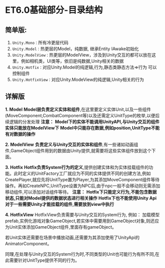 # ET6.0基础部分-目录结构

## **简单版:**

1. `Unity.Mono：`所有冷更层代码
2. `Unity.Model：`热更层的Model，纯数据, 继承Entity IAwake初始化
3. `Unity.ModelView：`热更层的ModelView，涉及到Unity交互的都可以放在这里，例如相机类，UI类等，依旧是纯数据,Unity相关的数据
4. `Unity.Hotfix：`对应Unity.Model的纯逻辑,行为,静态类静态方法=>行为 可以控制组件
5. `Unity.HotfixView：`对应Unity.ModeView的纯逻辑,Unity相关的行为

## 详解版

**1. Model**
**Model层负责定义实体和组件**,在这里要定义实体Unit,以及一些组件(MoveComponent,CombatComponent等)以及还需定义UnitType的枚举,以便后续逻辑的分发处理
**注意：**
**Model下的实体不能调用UnityAPI,与Unity交互的组件实体只能放在ModelView下**
**Model中只能存在数据,例如position,UnitType不能有对数据的操作**

**2. ModelView**
**负责定义与Unity交互的实体和组件**,有一些诸如动画组件,GameObject组件用到的数据由Unity提供,就需要将这些实体组件放到这个下面。

**3. Hotfix**
**Hotfix负责System行为的定义**,提供创建实体和为实体挂载组件的功能。此时定义的UnitFactory工厂就应为不同的实体提供不同的创建方法,例如CreatePlayer,就应先将UnitType置为Player,为其添加MoveComponent组件等待操作。再如CreateNPC,UnitType设置为NPC后,由于npc一般不会移动则无需添加移动组件,可以添加对话组件等待。
**注意：**
**Hotfix下只能定义行为,不能包含数据状态,只能对Model提供的数据状态进行相关操作**
**Hotfix下也不能使用Unity Api 对于一些需要Unity才能挂载的组件,需要放到view中执行**

**4. HotfixView**
HotfixView负责需要与Unity交互的System行为,
例如：
加载模型prefab,实例化游戏对象GameObject,若实体中需要用到GameObject对象,则还应为Unit实体添加GameObject组件,里面存有gameObject。

若Unit实体还需要在场景中播放动画,还需要为其添加使用了UnityApi的AnimatorComponent。

同理,在处理与Unity交互的System行为时,不同类型的Unit也可能行为有所不同,在此需要针对UnitType提供不同的行为。
